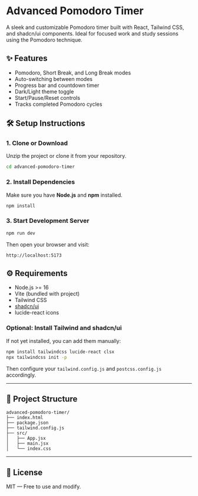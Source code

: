 # Advanced Pomodoro Timer

A sleek and customizable Pomodoro timer built with React, Tailwind CSS, and shadcn/ui components. Ideal for focused work and study sessions using the Pomodoro technique.

## ✨ Features

- Pomodoro, Short Break, and Long Break modes
- Auto-switching between modes
- Progress bar and countdown timer
- Dark/Light theme toggle
- Start/Pause/Reset controls
- Tracks completed Pomodoro cycles

## 🛠 Setup Instructions

### 1. Clone or Download

Unzip the project or clone it from your repository.

```bash
cd advanced-pomodoro-timer
```

### 2. Install Dependencies

Make sure you have **Node.js** and **npm** installed.

```bash
npm install
```

### 3. Start Development Server

```bash
npm run dev
```

Then open your browser and visit:

```
http://localhost:5173
```

## ⚙️ Requirements

- Node.js >= 16
- Vite (bundled with project)
- Tailwind CSS
- [shadcn/ui](https://ui.shadcn.com/)
- lucide-react icons

### Optional: Install Tailwind and shadcn/ui

If not yet installed, you can add them manually:

```bash
npm install tailwindcss lucide-react clsx
npx tailwindcss init -p
```

Then configure your `tailwind.config.js` and `postcss.config.js` accordingly.

---

## 📂 Project Structure

```
advanced-pomodoro-timer/
├── index.html
├── package.json
├── tailwind.config.js
├── src/
│   ├── App.jsx
│   ├── main.jsx
│   └── index.css
```

---

## 📌 License

MIT — Free to use and modify.

